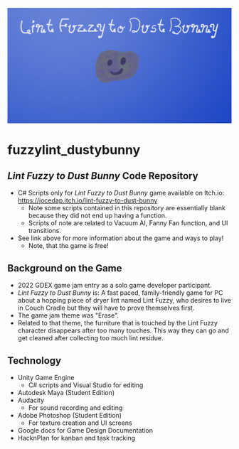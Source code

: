 ![Main Menu png from the Lint Fuzzy to Dust Bunny game that shows a grayish-purple small piece of dryer lint (named Lint Fuzzy) that appears off center to the left of the picture, on a gradient light blue background, with the words "Lint Fuzzy to Dust Bunny" in white cursive/serif text above the piece of lint](./MainMenu.png)
# fuzzylint_dustybunny
## *Lint Fuzzy to Dust Bunny* Code Repository 
- C# Scripts only for *Lint Fuzzy to Dust Bunny* game available on Itch.io: https://jocedap.itch.io/lint-fuzzy-to-dust-bunny
  - Note some scripts contained in this repository are essentially blank because they did not end up having a function. 
  - Scripts of note are related to Vacuum AI, Fanny Fan function, and UI transitions. 
- See link above for more information about the game and ways to play!
  - Note, that the game is free!
## Background on the Game
- 2022 GDEX game jam entry as a solo game developer participant.
- *Lint Fuzzy to Dust Bunny* is: A fast paced, family-friendly game for PC about a hopping piece of dryer lint named Lint Fuzzy, who desires to live in Couch Cradle but they will have to prove themselves first.
- The game jam theme was "Erase".
- Related to that theme, the furniture that is touched by the Lint Fuzzy character disappears after too many touches.  This way they can go and get cleaned after collecting too much lint residue.
## Technology
- Unity Game Engine
  - C# scripts and Visual Studio for editing
- Autodesk Maya (Student Edition)
- Audacity
  - For sound recording and editing
- Adobe Photoshop (Student Edition)
  - For texture creation and UI screens
- Google docs for Game Design Documentation
- HacknPlan for kanban and task tracking
